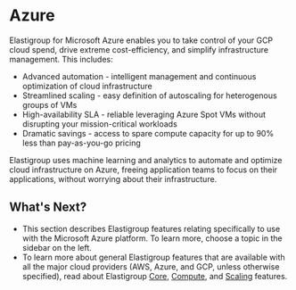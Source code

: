 # Azure

Elastigroup for Microsoft Azure enables you to take control of your GCP cloud spend,
drive extreme cost-efficiency, and simplify infrastructure management. This includes:
* Advanced automation - intelligent management and continuous optimization of cloud infrastructure
* Streamlined scaling - easy definition of autoscaling for heterogenous groups of VMs
* High-availability SLA - reliable leveraging Azure Spot VMs without disrupting your mission-critical workloads
* Dramatic savings - access to spare compute capacity for up to 90% less than pay-as-you-go pricing

Elastigroup uses machine learning and analytics to automate and optimize cloud infrastructure on Azure, freeing application teams to focus on their applications, without worrying about their infrastructure.

## What's Next?
* This section describes Elastigroup features relating specifically to use with the Microsoft Azure platform. To learn more, choose a topic in the sidebar on the left.
* To learn more about general Elastigroup features that are available with all the major cloud providers (AWS, Azure, and GCP, unless otherwise specified), read about Elastigroup [Core](elastigroup/features/core-features/), [Compute](elastigroup/features/compute/), and [Scaling](elastigroup/features/scaling/) features.
